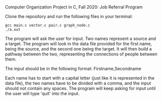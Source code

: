 Computer Organization Project in C, Fall 2020: Job Referral Program

Clone the repository and run the following files in your terminal:
```
gcc main.c vector.c pair.c graph_node.c
./a.out
```

The program will ask the user for input. Two names represent a source and a target. The program will look in the data file provided for the first name, being the source, and the second one being the target. It will then build a pathway between the two, representing the connections of people between them.

The input should be in the following format:
Firstname,Secondname

Each name has to start with a capital letter (just like it is represented in the data file), the two names have to be divided with a comma, and the input should not contain any spaces. 
The program will keep asking for input until the user will type 'quit' into the input. 


